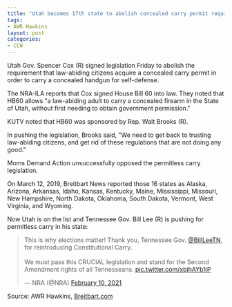 ```yaml
---
title: "Utah becomes 17th state to abolish concealed carry permit requirement"
tags:
- AWR Hawkins
layout: post
categories:
- CCW
---
```


Utah Gov. Spencer Cox (R) signed legislation Friday to abolish the requirement that law-abiding citizens acquire a concealed carry permit in order to carry a concealed handgun for self-defense.

The NRA-ILA reports that Cox signed House Bill 60 into law. They noted that HB60 allows "a law-abiding adult to carry a concealed firearm in the State of Utah, without first needing to obtain government permission."

KUTV noted that HB60 was sponsored by Rep. Walt Brooks (R).

In pushing the legislation, Brooks said, "We need to get back to trusting law-abiding citizens, and get rid of these regulations that are not doing any good."

Moms Demand Action unsuccessfully opposed the permitless carry legislation.

On March 12, 2019, Breitbart News reported those 16 states as Alaska, Arizona, Arkansas, Idaho, Kansas, Kentucky, Maine, Mississippi, Missouri, New Hampshire, North Dakota, Oklahoma, South Dakota, Vermont, West Virginia, and Wyoming.

Now Utah is on the list and Tennessee Gov. Bill Lee (R) is pushing for permitless carry in his state:

<blockquote class="twitter-tweet"><p lang="en" dir="ltr">This is why elections matter! Thank you, Tennessee Gov. <a href="https://twitter.com/BillLeeTN?ref_src=twsrc%5Etfw">@BillLeeTN</a>, for reintroducing Constitutional Carry. <br><br>We must pass this CRUCIAL legislation and stand for the Second Amendment rights of all Tennesseans. <a href="https://t.co/xbjhAYb1iP">pic.twitter.com/xbjhAYb1iP</a></p>&mdash; NRA (@NRA) <a href="https://twitter.com/NRA/status/1359607865640681479?ref_src=twsrc%5Etfw">February 10, 2021</a></blockquote> <script async src="https://platform.twitter.com/widgets.js" charset="utf-8"></script>

Source: AWR Hawkins, [Breitbart.com](https://www.breitbart.com/politics/2021/02/12/utah-becomes-17th-state-to-abolish-concealed-carry-permit-requirement/)
